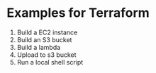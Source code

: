 # Examples for Terraform

1. Build a EC2 instance
2. Build an S3 bucket
3. Build a lambda
4. Upload to s3 bucket
5. Run a local shell script